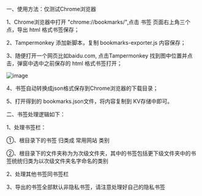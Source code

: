一、使用方法：仅测试Chrome浏览器

1、Chrome浏览器中打开 "chrome://bookmarks/",点击 书签 页面右上角三个点，导出 html 格式书签保存；

2、Tampermonkey 添加新脚本，复制 bookmarks-exporter.js 内容保存；

3、随便打开一个网页比如baidu.com, 点击Tampermonkey 找到图中位置并点击，弹窗中选中之前保存的 html 格式书签打开；

![image](https://github.com/user-attachments/assets/fe0bcd89-fea8-4c7e-9726-42255dfcdf99)

4、书签自动转换成json格式保存到Chrome浏览器的下载目录；

5、打开得到的 bookmarks.json文件，将内容复制到 KV存储中即可。

二、书签处理逻辑如下：

1、处理书签栏：

①、根目录下的书签 归类成 常用网站 类别

②、根目录下的文件夹称为为次级文件夹，其中的书签包括更下级文件夹中的书签统统归类为以次级文件夹名字命名的类别

2、处理其他书签同书签栏

3、导出的书签全部默认非隐私书签，请注意处理好自己的隐私书签
